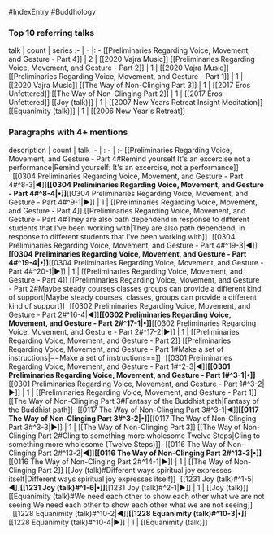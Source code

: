 #IndexEntry #Buddhology

### Top 10 referring talks
talk | count | series
:- | - |: -
[[Preliminaries Regarding Voice, Movement, and Gesture - Part 4]] | 2 | [[2020 Vajra Music]]
[[Preliminaries Regarding Voice, Movement, and Gesture - Part 2]] | 1 | [[2020 Vajra Music]]
[[Preliminaries Regarding Voice, Movement, and Gesture - Part 1]] | 1 | [[2020 Vajra Music]]
[[The Way of Non-Clinging Part 3]] | 1 | [[2017 Eros Unfettered]]
[[The Way of Non-Clinging Part 2]] | 1 | [[2017 Eros Unfettered]]
[[Joy (talk)]] | 1 | [[2007 New Years Retreat Insight Meditation]]
[[Equanimity (talk)]] | 1 | [[2006 New Year's Retreat]]

### Paragraphs with 4+ mentions
description | count | talk
:- | : - | :-
[[Preliminaries Regarding Voice, Movement, and Gesture - Part 4#Remind yourself It's an excercise not a performance\|Remind yourself: It's an excercise, not a performance]] &nbsp;&nbsp;[[0304 Preliminaries Regarding Voice, Movement, and Gesture - Part 4#^8-3\|◀]]**[[0304 Preliminaries Regarding Voice, Movement, and Gesture - Part 4#^8-4\|•]]**[[0304 Preliminaries Regarding Voice, Movement, and Gesture - Part 4#^9-1\|▶]] | 1 | [[Preliminaries Regarding Voice, Movement, and Gesture - Part 4]]
[[Preliminaries Regarding Voice, Movement, and Gesture - Part 4#They are also path dependend in response to different students that I've been working with\|They are also path dependend, in response to different students that I've been working with]] &nbsp;&nbsp;[[0304 Preliminaries Regarding Voice, Movement, and Gesture - Part 4#^19-3\|◀]]**[[0304 Preliminaries Regarding Voice, Movement, and Gesture - Part 4#^19-4\|•]]**[[0304 Preliminaries Regarding Voice, Movement, and Gesture - Part 4#^20-1\|▶]] | 1 | [[Preliminaries Regarding Voice, Movement, and Gesture - Part 4]]
[[Preliminaries Regarding Voice, Movement, and Gesture - Part 2#Maybe steady courses classes groups can provide a different kind of support\|Maybe steady courses, classes, groups can provide a different kind of support]] &nbsp;&nbsp;[[0302 Preliminaries Regarding Voice, Movement, and Gesture - Part 2#^16-4\|◀]]**[[0302 Preliminaries Regarding Voice, Movement, and Gesture - Part 2#^17-1\|•]]**[[0302 Preliminaries Regarding Voice, Movement, and Gesture - Part 2#^17-2\|▶]] | 1 | [[Preliminaries Regarding Voice, Movement, and Gesture - Part 2]]
[[Preliminaries Regarding Voice, Movement, and Gesture - Part 1#Make a set of instructions\|==Make a set of instructions==]] &nbsp;&nbsp;[[0301 Preliminaries Regarding Voice, Movement, and Gesture - Part 1#^2-3\|◀]]**[[0301 Preliminaries Regarding Voice, Movement, and Gesture - Part 1#^3-1\|•]]**[[0301 Preliminaries Regarding Voice, Movement, and Gesture - Part 1#^3-2\|▶]] | 1 | [[Preliminaries Regarding Voice, Movement, and Gesture - Part 1]]
[[The Way of Non-Clinging Part 3#Fantasy of the Buddhist path\|Fantasy of the Buddhist path]] &nbsp;&nbsp;[[0117 The Way of Non-Clinging Part 3#^3-1\|◀]]**[[0117 The Way of Non-Clinging Part 3#^3-2\|•]]**[[0117 The Way of Non-Clinging Part 3#^3-3\|▶]] | 1 | [[The Way of Non-Clinging Part 3]]
[[The Way of Non-Clinging Part 2#Cling to something more wholesome Twelve Steps\|Cling to something more wholesome (Twelve Steps)]] &nbsp;&nbsp;[[0116 The Way of Non-Clinging Part 2#^13-2\|◀]]**[[0116 The Way of Non-Clinging Part 2#^13-3\|•]]**[[0116 The Way of Non-Clinging Part 2#^14-1\|▶]] | 1 | [[The Way of Non-Clinging Part 2]]
[[Joy (talk)#Different ways spiritual joy expresses itself\|Different ways spiritual joy expresses itself]] &nbsp;&nbsp;[[1231 Joy (talk)#^1-5\|◀]]**[[1231 Joy (talk)#^1-6\|•]]**[[1231 Joy (talk)#^2-1\|▶]] | 1 | [[Joy (talk)]]
[[Equanimity (talk)#We need each other to show each other what we are not seeing\|We need each other to show each other what we are not seeing]] &nbsp;&nbsp;[[1228 Equanimity (talk)#^10-2\|◀]]**[[1228 Equanimity (talk)#^10-3\|•]]**[[1228 Equanimity (talk)#^10-4\|▶]] | 1 | [[Equanimity (talk)]]

